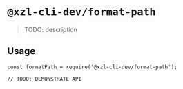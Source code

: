 # `@xzl-cli-dev/format-path`

> TODO: description

## Usage

```
const formatPath = require('@xzl-cli-dev/format-path');

// TODO: DEMONSTRATE API
```
